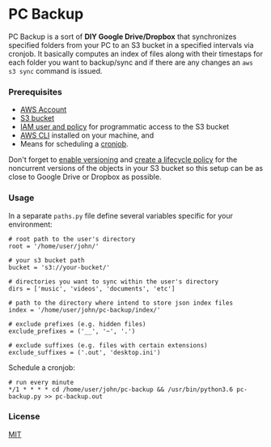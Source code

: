 # PC Backup

PC Backup is a sort of **DIY Google Drive/Dropbox** that synchronizes 
specified folders from your PC to an S3 bucket in a specified intervals 
via cronjob. It basically computes an index of files along with their 
timestaps for each folder you want to backup/sync and if there are any 
changes an `aws s3 sync` command is issued.

### Prerequisites

- [AWS Account](https://aws.amazon.com/)   
- [S3 bucket](https://aws.amazon.com/s3/)
- [IAM user and policy](https://docs.aws.amazon.com/AmazonS3/latest/dev/walkthrough1.html) 
for programmatic access to the S3 bucket
- [AWS CLI](https://docs.aws.amazon.com/cli/latest/userguide/cli-chap-install.html)
installed on your machine, and
- Means for scheduling a [cronjob](https://crontab.guru/).

Don't forget to [enable versioning](https://docs.aws.amazon.com/AmazonS3/latest/user-guide/enable-versioning.html) 
and [create a lifecycle policy](https://docs.aws.amazon.com/AmazonS3/latest/user-guide/create-lifecycle.html) 
for the noncurrent versions of the objects in your S3 bucket so this setup 
can be as close to Google Drive or Dropbox as possible.

### Usage

In a separate `paths.py` file define several variables specific for your environment:

```
# root path to the user's directory
root = '/home/user/john/'

# your s3 bucket path
bucket = 's3://your-bucket/'

# directories you want to sync within the user's directory
dirs = ['music', 'videos', 'documents', 'etc']

# path to the directory where intend to store json index files
index = '/home/user/john/pc-backup/index/'

# exclude prefixes (e.g. hidden files)
exclude_prefixes = ('__', '~', '.')

# exclude suffixes (e.g. files with certain extensions)
exclude_suffixes = ('.out', 'desktop.ini')
```

Schedule a cronjob:

```
# run every minute
*/1 * * * * cd /home/user/john/pc-backup && /usr/bin/python3.6 pc-backup.py >> pc-backup.out
```

### License

[MIT](https://github.com/vlatan/pc-backup/blob/master/LICENSE)


